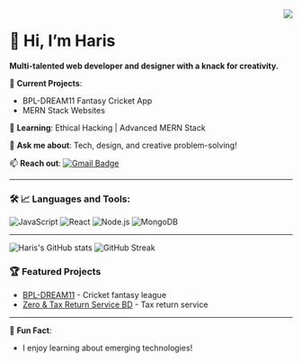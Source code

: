 <img align="right" src="https://visitor-badge.laobi.icu/badge?page_id=Az-Haris.Az-Haris" />

# 👋 Hi, I’m Haris
**Multi-talented web developer and designer with a knack for creativity.**

🔭 **Current Projects**:
   - BPL-DREAM11 Fantasy Cricket App
   - MERN Stack Websites

🌱 **Learning**: Ethical Hacking | Advanced MERN Stack

💬 **Ask me about**: Tech, design, and creative problem-solving!

📫 **Reach out**: [![Gmail Badge](https://img.shields.io/badge/-your.email@example.com-c14438?style=flat-square&logo=Gmail&logoColor=white&link=mailto:your.email@example.com)](mailto:your.email@example.com)

---

### 🛠️ :chart_with_upwards_trend: Languages and Tools:
![JavaScript](https://img.shields.io/badge/JavaScript-F7DF1E?style=flat-square&logo=javascript&logoColor=black)
![React](https://img.shields.io/badge/React-20232A?style=flat-square&logo=react&logoColor=61DAFB)
![Node.js](https://img.shields.io/badge/Node.js-339933?style=flat-square&logo=node-dot-js&logoColor=white)
![MongoDB](https://img.shields.io/badge/MongoDB-4EA94B?style=flat-square&logo=mongodb&logoColor=white)

---

![Haris's GitHub stats](https://github-readme-stats.vercel.app/api?username=yourusername&show_icons=true&theme=radical)
![GitHub Streak](https://github-readme-streak-stats.herokuapp.com/?user=yourusername&theme=dark)

### 🏆 Featured Projects
- [BPL-DREAM11](https://github.com/yourusername/BPL-DREAM11) - Cricket fantasy league
- [Zero & Tax Return Service BD](https://github.com/yourusername/zero-tax) - Tax return service

---

🌈 **Fun Fact**:
- I enjoy learning about emerging technologies!
